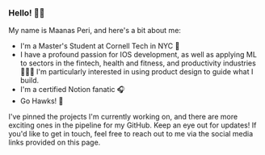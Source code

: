 ### Hello! 👋🏽

My name is Maanas Peri, and here's a bit about me:
- I'm a Master's Student at Cornell Tech in NYC 🌃
- I have a profound passion for IOS development, as well as applying ML to sectors in the fintech, health and fitness, and productivity industries 🚴🏾‍♂️ I'm particularly interested in using product design to guide what I build.
- I'm a certified Notion fanatic 🎧 
- Go Hawks! 🏈 

I've pinned the projects I'm currently working on, and there are more exciting ones in the pipeline for my GitHub. Keep an eye out for updates! If you'd like to get in touch, feel free to reach out to me via the social media links provided on this page.
